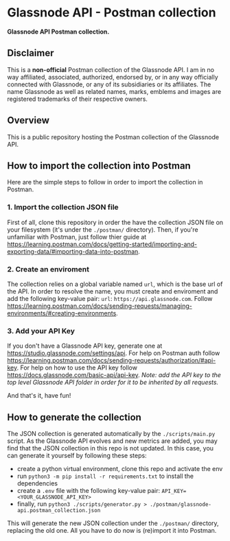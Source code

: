 # Glassnode API - Postman collection

**Glassnode API Postman collection.**

## Disclaimer

This is a **non-official** Postman collection of the Glassnode API.
I am in no way affiliated, associated, authorized, endorsed by, or in any way officially connected with Glassnode, or any of its subsidiaries or its affiliates. The name Glassnode as well as related names, marks, emblems and images are registered trademarks of their respective owners.

## Overview

This is a public repository hosting the Postman collection of the Glassnode API.

## How to import the collection into Postman

Here are the simple steps to follow in order to import the collection in Postman.

### 1. Import the collection JSON file

First of all, clone this repository in order the have the collection JSON file on your filesystem (it's under the `./postman/` directory).
Then, if you're unfamiliar with Postman, just follow thier guide at https://learning.postman.com/docs/getting-started/importing-and-exporting-data/#importing-data-into-postman.

### 2. Create an enviroment

The collection relies on a global variable named `url`, which is the base url of the API.
In order to resolve the name, you must create and enviroment and add the following key-value pair: `url`: `https://api.glassnode.com`.
Follow https://learning.postman.com/docs/sending-requests/managing-environments/#creating-environments.

### 3. Add your API Key

If you don't have a Glassnode API key, generate one at https://studio.glassnode.com/settings/api.
For help on Postman auth follow https://learning.postman.com/docs/sending-requests/authorization/#api-key.
For help on how to use the API key follow https://docs.glassnode.com/basic-api/api-key.
*Note: add the API key to the top level Glassnode API folder in order for it to be inherited by all requests.*

And that's it, have fun!

## How to generate the collection

The JSON collection is generated automatically by the `./scripts/main.py` script.
As the Glassnode API evolves and new metrics are added, you may find that the JSON collection in this repo is not updated.
In this case, you can generate it yourself by following these steps:
* create a python virtual environment, clone this repo and activate the env
* run `python3 -m pip install -r requirements.txt` to install the dependencies
* create a `.env` file with the following key-value pair: `API_KEY=<YOUR_GLASSNODE_API_KEY>`
* finally, run `python3 ./scripts/generator.py > ./postman/glassnode-api.postman_collection.json`

This will generate the new JSON collection under the `./postman/` directory, replacing the old one.
All you have to do now is (re)import it into Postman.